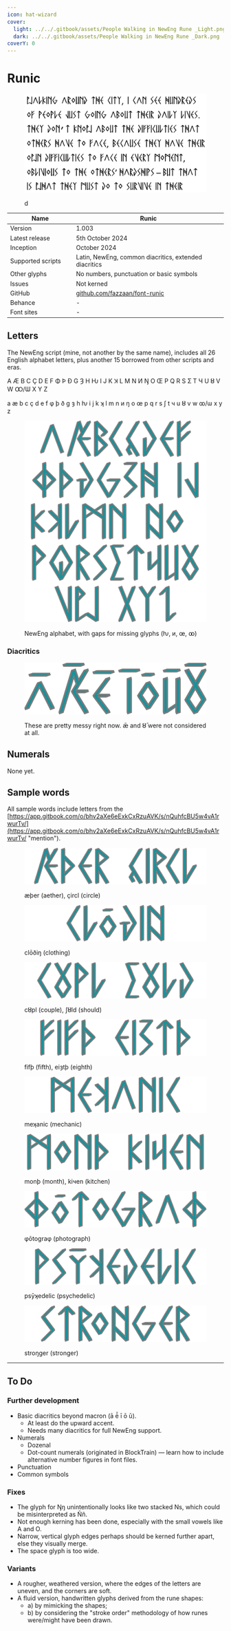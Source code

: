 ```yaml
---
icon: hat-wizard
cover:
  light: ../../.gitbook/assets/People Walking in NewEng Rune _Light.png
  dark: ../../.gitbook/assets/People Walking in NewEng Rune _Dark.png
coverY: 0
---
```


# Runic

<div data-full-width="false"><figure><picture><source srcset="../../.gitbook/assets/People Walking in NewEng Rune _Dark.png" media="(prefers-color-scheme: dark)"><img src="../../.gitbook/assets/People Walking in NewEng Rune _Light.png" alt=""></picture><figcaption><p>d</p></figcaption></figure></div>

<table><thead><tr><th width="196">Name</th><th width="471">Runic</th></tr></thead><tbody><tr><td>Version</td><td>1.003</td></tr><tr><td>Latest release</td><td>5th October 2024</td></tr><tr><td>Inception</td><td>October 2024</td></tr><tr><td>Supported scripts</td><td>Latin, NewEng, common diacritics, extended diacritics</td></tr><tr><td>Other glyphs</td><td>No numbers, punctuation or basic symbols</td></tr><tr><td>Issues</td><td>Not kerned</td></tr><tr><td>GitHub</td><td><a href="https://github.com/fazzaan/font-runic">github.com/fazzaan/font-runic</a></td></tr><tr><td>Behance</td><td>-</td></tr><tr><td>Font sites</td><td>-</td></tr></tbody></table>



## Letters

The NewEng script (mine, not another by the same name), includes all 26 English alphabet letters, plus another 15 borrowed from other scripts and eras.

A Æ B C Ç D E F Φ Þ Đ G Ȝ H Ƕ I J K Ʞ L M N И Ŋ O Œ P Q R S Ʃ T Ч U Ȣ V W Ꝏ/Ѡ X Y Z

a æ b c ç d e f φ þ ð g ȝ h ƕ i j k ʞ l m n и ŋ o œ p q r s ʃ t ч u ȣ v w ꝏ/ѡ x y z

<figure><img src="../../.gitbook/assets/Alphabet Runic Lowercase.svg" alt=""><figcaption><p>NewEng alphabet, with gaps for missing glyphs (ƕ, и, œ, ꝏ)</p></figcaption></figure>

### Diacritics

<figure><img src="../../.gitbook/assets/Alphabet Runic Diacritics Vowels.svg" alt=""><figcaption><p>These are pretty messy right now. ǣ and ȣ̄ were not considered at all.</p></figcaption></figure>

## Numerals

None yet.



## Sample words

All sample words include letters from the [https://app.gitbook.com/o/bhv2aXe6eExkCxRzuAVK/s/nQuhfcBU5w4vA1rwurTv/](https://app.gitbook.com/o/bhv2aXe6eExkCxRzuAVK/s/nQuhfcBU5w4vA1rwurTv/ "mention").

<figure><img src="../../.gitbook/assets/Word Runic Aether Circle.svg" alt=""><figcaption><p>æþer (aether), çircl (circle)</p></figcaption></figure>

<figure><img src="../../.gitbook/assets/Word Runic Clothing.svg" alt=""><figcaption><p>clōðiŋ (clothing)</p></figcaption></figure>

<figure><img src="../../.gitbook/assets/Word Runic Couple Should.svg" alt=""><figcaption><p>cȣpl (couple), ʃȣld (should)</p></figcaption></figure>

<figure><img src="../../.gitbook/assets/Word Runic Fifth Eighth.svg" alt=""><figcaption><p>fifþ (fifth), eiȝtþ (eighth)</p></figcaption></figure>

<figure><img src="../../.gitbook/assets/Word Runic Mechanic.svg" alt=""><figcaption><p>meʞanic (mechanic)</p></figcaption></figure>

<figure><img src="../../.gitbook/assets/Word Runic Month Kitchen.svg" alt=""><figcaption><p>monþ (month), kiчen (kitchen)</p></figcaption></figure>

<figure><img src="../../.gitbook/assets/Word Runic Photograph.svg" alt=""><figcaption><p>φōtograφ (photograph)</p></figcaption></figure>

<figure><img src="../../.gitbook/assets/Word Runic Psychedelic.svg" alt=""><figcaption><p>psȳʞedelic (psychedelic)</p></figcaption></figure>

<figure><img src="../../.gitbook/assets/Word Runic Stronger.svg" alt=""><figcaption><p>stroŋger (stronger)</p></figcaption></figure>

***

## To Do

### Further development

* Basic diacritics beyond macron (ā ē̄ ī ō ū).&#x20;
  * At least do the upward accent.&#x20;
  * Needs many diacritics for full NewEng support.
* Numerals
  * Dozenal
  * Dot-count numerals (originated in BlockTrain) — learn how to include alternative number figures in font files.
* Punctuation
* Common symbols

### Fixes

* The glyph for Ŋŋ unintentionally looks like two stacked Ns, which could be misinterpreted as Ññ.
* Not enough kerning has been done, especially with the small vowels like A and O.
* Narrow, vertical glyph edges perhaps should be kerned further apart, else they visually merge.
* The space glyph is too wide.

### Variants

* A rougher, weathered version, where the edges of the letters are uneven, and the corners are soft.
* A fluid version, handwritten glyphs derived from the rune shapes:&#x20;
  * a) by mimicking the shapes;
  * b) by considering the "stroke order" methodology of how runes were/might have been drawn.

